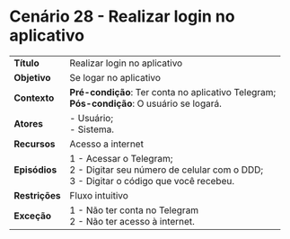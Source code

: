 # Cenário 28 - Realizar login no aplicativo  

|        |                   |  
| -------  |  :------------------------------------|
|**Título** | Realizar login no aplicativo |
|**Objetivo** | Se logar no aplicativo |
|**Contexto** |**Pré-condição**: Ter conta no aplicativo Telegram;<br>**Pós-condição**: O usuário se logará. |
|**Atores**   | - Usuário;<br> - Sistema.        | 
|**Recursos** | Acesso a internet|
|**Episódios**| 1 - Acessar o Telegram; <br>2 - Digitar seu número de celular com o DDD;<br>3 - Digitar o código que você recebeu.|
|**Restrições**| Fluxo intuitivo| 
|**Exceção**| 1 - Não ter conta no Telegram<br> 2 - Não ter acesso à internet.    |

 
